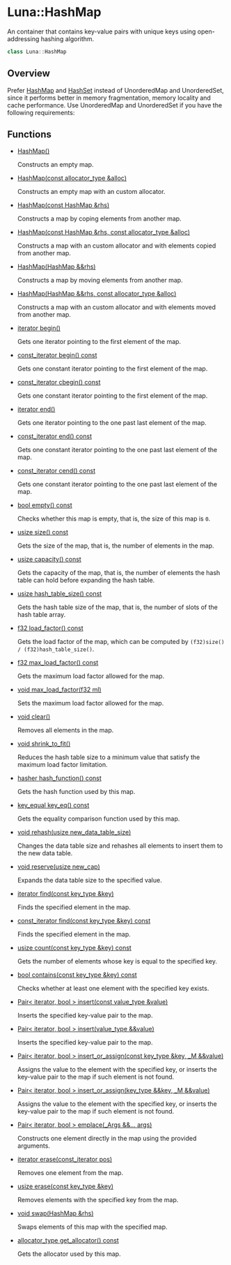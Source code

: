 # Luna::HashMap
An container that contains key-value pairs with unique keys using open-addressing hashing algorithm. 

```c++
class Luna::HashMap
```

## Overview

Prefer [HashMap](class_luna_1_1_hash_map.md) and [HashSet](class_luna_1_1_hash_set.md) instead of UnorderedMap and UnorderedSet, since it performs better in memory fragmentation, memory locality and cache performance. Use UnorderedMap and UnorderedSet if you have the following requirements:

## Functions
* [HashMap()](class_luna_1_1_hash_map_1a8e7da885280257b837a2de2b94e02fcd.md)

    Constructs an empty map. 

* [HashMap(const allocator_type &alloc)](class_luna_1_1_hash_map_1a94faee862d13b8063b31b884435eed05.md)

    Constructs an empty map with an custom allocator. 

* [HashMap(const HashMap &rhs)](class_luna_1_1_hash_map_1a78b0dadb3f961dd5f665d295f90f9391.md)

    Constructs a map by coping elements from another map. 

* [HashMap(const HashMap &rhs, const allocator_type &alloc)](class_luna_1_1_hash_map_1a01ee6fafc0882937510946f626f6bc9e.md)

    Constructs a map with an custom allocator and with elements copied from another map. 

* [HashMap(HashMap &&rhs)](class_luna_1_1_hash_map_1ae8fa1ee213412e9dd0bce31f3837a3eb.md)

    Constructs a map by moving elements from another map. 

* [HashMap(HashMap &&rhs, const allocator_type &alloc)](class_luna_1_1_hash_map_1aecfd83a95d996d423d5e746946c27fff.md)

    Constructs a map with an custom allocator and with elements moved from another map. 

* [iterator begin()](class_luna_1_1_hash_map_1ad69bd11391be1a1dba5c8202259664f8.md)

    Gets one iterator pointing to the first element of the map. 

* [const_iterator begin() const](class_luna_1_1_hash_map_1a29305669b60ca1680752e2fc3592ba99.md)

    Gets one constant iterator pointing to the first element of the map. 

* [const_iterator cbegin() const](class_luna_1_1_hash_map_1a39112ae08f6ffc7ee58c6aa79772e094.md)

    Gets one constant iterator pointing to the first element of the map. 

* [iterator end()](class_luna_1_1_hash_map_1acad38d52497a975bfb6f2f6acd76631f.md)

    Gets one iterator pointing to the one past last element of the map. 

* [const_iterator end() const](class_luna_1_1_hash_map_1accf9a4bd0c34d4a5f6a7dab66ea10cdc.md)

    Gets one constant iterator pointing to the one past last element of the map. 

* [const_iterator cend() const](class_luna_1_1_hash_map_1a93791e61ab486b4022c389d634b4facc.md)

    Gets one constant iterator pointing to the one past last element of the map. 

* [bool empty() const](class_luna_1_1_hash_map_1a644718bb2fb240de962dc3c9a1fdf0dc.md)

    Checks whether this map is empty, that is, the size of this map is `0`. 

* [usize size() const](class_luna_1_1_hash_map_1a79348f1b7c06b34052b42656a0279429.md)

    Gets the size of the map, that is, the number of elements in the map. 

* [usize capacity() const](class_luna_1_1_hash_map_1ad96bf59cb22e917cbd210ba068e8acb3.md)

    Gets the capacity of the map, that is, the number of elements the hash table can hold before expanding the hash table. 

* [usize hash_table_size() const](class_luna_1_1_hash_map_1ace4cb83fbe1efc093ab5cd0180cc6868.md)

    Gets the hash table size of the map, that is, the number of slots of the hash table array. 

* [f32 load_factor() const](class_luna_1_1_hash_map_1a98c20997abc3070d80e9c2e70afa0493.md)

    Gets the load factor of the map, which can be computed by `(f32)size() / (f32)hash_table_size()`. 

* [f32 max_load_factor() const](class_luna_1_1_hash_map_1aebb6ef2d39e739cc28a67244e423a3a8.md)

    Gets the maximum load factor allowed for the map. 

* [void max_load_factor(f32 ml)](class_luna_1_1_hash_map_1a9102a0c114eea9587ad22afc2a1ccc3c.md)

    Sets the maximum load factor allowed for the map. 

* [void clear()](class_luna_1_1_hash_map_1ac8bb3912a3ce86b15842e79d0b421204.md)

    Removes all elements in the map. 

* [void shrink_to_fit()](class_luna_1_1_hash_map_1a5f16304f80b6fb253c7b0ead3e16dd18.md)

    Reduces the hash table size to a minimum value that satisfy the maximum load factor limitation. 

* [hasher hash_function() const](class_luna_1_1_hash_map_1a72ffe2880da1c06d22d90000f9720967.md)

    Gets the hash function used by this map. 

* [key_equal key_eq() const](class_luna_1_1_hash_map_1a10b2be386447b0ab61e83d0f5527b688.md)

    Gets the equality comparison function used by this map. 

* [void rehash(usize new_data_table_size)](class_luna_1_1_hash_map_1adf0955ccf1cdbb66fd3e51036166efbb.md)

    Changes the data table size and rehashes all elements to insert them to the new data table. 

* [void reserve(usize new_cap)](class_luna_1_1_hash_map_1aa1c32ac6498d3f6d21cab98d1cbf3455.md)

    Expands the data table size to the specified value. 

* [iterator find(const key_type &key)](class_luna_1_1_hash_map_1a9c9766a96c492f3e9e5861d6b4f87387.md)

    Finds the specified element in the map. 

* [const_iterator find(const key_type &key) const](class_luna_1_1_hash_map_1af2a080484f0b756af6f218c0e6bae306.md)

    Finds the specified element in the map. 

* [usize count(const key_type &key) const](class_luna_1_1_hash_map_1a2d5dc5e3872df3149f3c3ac730ff5607.md)

    Gets the number of elements whose key is equal to the specified key. 

* [bool contains(const key_type &key) const](class_luna_1_1_hash_map_1aa0b05f4f6c691fbe71159c631dded53b.md)

    Checks whether at least one element with the specified key exists. 

* [Pair< iterator, bool > insert(const value_type &value)](class_luna_1_1_hash_map_1a45549ac2883165244dbc0005a33dac64.md)

    Inserts the specified key-value pair to the map. 

* [Pair< iterator, bool > insert(value_type &&value)](class_luna_1_1_hash_map_1adfc3632f295d0c500bafbe68b91757f8.md)

    Inserts the specified key-value pair to the map. 

* [Pair< iterator, bool > insert_or_assign(const key_type &key, _M &&value)](class_luna_1_1_hash_map_1aad213718c308bedbbf92cb81e182cf54.md)

    Assigns the value to the element with the specified key, or inserts the key-value pair to the map if such element is not found. 

* [Pair< iterator, bool > insert_or_assign(key_type &&key, _M &&value)](class_luna_1_1_hash_map_1aec69432164a51529a980ba873fbc0c64.md)

    Assigns the value to the element with the specified key, or inserts the key-value pair to the map if such element is not found. 

* [Pair< iterator, bool > emplace(_Args &&... args)](class_luna_1_1_hash_map_1a044dbf1291b7cfaae7c7f433d582f937.md)

    Constructs one element directly in the map using the provided arguments. 

* [iterator erase(const_iterator pos)](class_luna_1_1_hash_map_1a29790c28710ec0e64b48c2f4edd0b08c.md)

    Removes one element from the map. 

* [usize erase(const key_type &key)](class_luna_1_1_hash_map_1a34dd266404ddfcb1683866f0c203904e.md)

    Removes elements with the specified key from the map. 

* [void swap(HashMap &rhs)](class_luna_1_1_hash_map_1ab26678fec10dd0e3974550c754cf0124.md)

    Swaps elements of this map with the specified map. 

* [allocator_type get_allocator() const](class_luna_1_1_hash_map_1a6e99c6263568d88f95ca01dc694f1051.md)

    Gets the allocator used by this map. 

